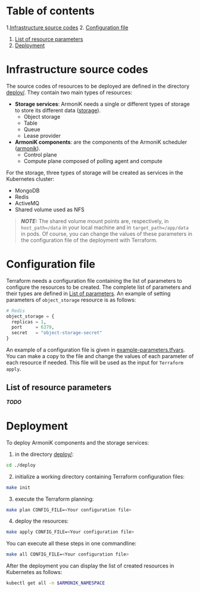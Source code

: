 # Table of contents

1.[Infrastructure source codes](#infrastructure-source-codes)
2. [Configuration file](#configuration-file)
   1. [List of resource parameters](#list-of-resource-parameters)
   2. [Deployment](#deployment)

# Infrastructure source codes <a name="nfrastructure-source-codes"></a>

The source codes of resources to be deployed are defined in the directory [deploy/](../deploy). They contain two main
types of resources:

* **Storage services**: ArmoniK needs a single or different types of storage to store its different
  data ([storage](../deploy/modules/storage)).
    * Object storage
    * Table
    * Queue
    * Lease provider
* **ArmoniK components**: are the components of the ArmoniK scheduler ([armonik](../deploy/modules/armonik)).
    * Control plane
    * Compute plane composed of polling agent and compute

For the storage, three types of storage will be created as services in the Kubernetes cluster:

* MongoDB
* Redis
* ActiveMQ
* Shared volume used as NFS

> **_NOTE:_**  The shared volume mount points are, respectively, in `host_path=/data` in your local machine and in
`target_path=/app/data` in pods. Of course, you can change the values of these parameters in the configuration file of the deployment with Terraform.

# Configuration file <a name="configuration-file"></a>

Terraform needs a configuration file containing the list of parameters to configure the resources to be created. The
complete list of parameters and their types are defined in [List of parameters](/template-of-parameters.tf). An
example of setting parameters of `object_storage`
resource is as follows:

```terraform
# Redis
object_storage = {
  replicas = 1,
  port     = 6379,
  secret   = "object-storage-secret"
}
```

An example of a configuration file is given in [example-parameters.tfvars](../utils/example-parameters.tfvars). You can
make a copy to the file and change the values of each parameter of each resource if needed. This file will be used as
the input for `Terraform apply`.

## List of resource parameters <a name="list-of-resource-parameters"></a>
***TODO***

# Deployment <a name="deployment"></a>

To deploy ArmoniK components and the storage services:

1. in the directory [deploy/](../deploy):

```bash
cd ./deploy
```

2. initialize a working directory containing Terraform configuration files:

```bash
make init 
```

3. execute the Terraform planning:

```bash
make plan CONFIG_FILE=<Your configuration file> 
```

4. deploy the resources:

```bash
make apply CONFIG_FILE=<Your configuration file> 
```

You can execute all these steps in one commandline:

```bash
make all CONFIG_FILE=<Your configuration file> 
```

After the deployment you can display the list of created resources in Kubernetes as follows:

```bash
kubectl get all -n $ARMONIK_NAMESPACE
```